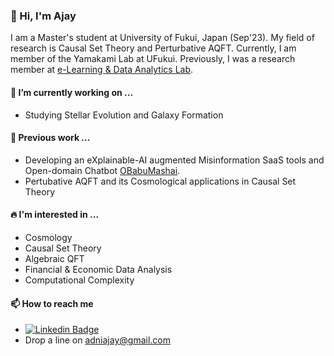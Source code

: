 ### 👋 Hi, I'm Ajay 

I am a Master's student at University of Fukui, Japan (Sep'23). My field of research is Causal Set Theory and Perturbative AQFT. Currently, I am member of the Yamakami Lab at UFukui.
Previously, I was a research member at [e-Learning & Data Analytics Lab](https://eldalab.in/).

#### 🚀 I’m currently working on ...

- Studying Stellar Evolution and Galaxy Formation

#### 🚀 Previous work ...

- Developing an eXplainable-AI augmented Misinformation SaaS tools and Open-domain Chatbot [OBabuMashai](https://mismemoir.weebly.com/).
- Pertubative AQFT and its Cosmological applications in Causal Set Theory

#### 🔥 I'm interested in ...

- Cosmology
- Causal Set Theory
- Algebraic QFT
- Financial & Economic Data Analysis
- Computational Complexity 

#### 📫 How to reach me
- [![Linkedin Badge](https://img.shields.io/badge/-LinkedIn-blue?style=flat-square&logo=Linkedin&logoColor=white&link=https://www.linkedin.com/in/roomylee/)](https://www.linkedin.com/in/ajayaiag/)
 -  Drop a line on adniajay@gmail.com
 
<!---
ajay-cogsci/ajay-cogsci is a ✨ special ✨ repository because its `README.md` (this file) appears on your GitHub profile.
You can click the Preview link to take a look at your changes.
--->
